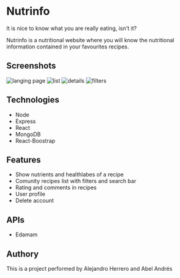 # Nutrinfo
It is nice to know what you are really eating, isn't it? 

Nutrinfo is a nutritional website where you will know the nutritional information contained in your favourites recipes.

## Screenshots
![langing page](https://res.cloudinary.com/abel-av/image/upload/v1616110391/nutrinfo/nutrinfo_landing_rqrta7.png)
![list](https://res.cloudinary.com/abel-av/image/upload/v1616110391/nutrinfo/nutrinfo_list_urylt8.png)
![details](https://res.cloudinary.com/abel-av/image/upload/v1616110391/nutrinfo/nutrinfo_details_qrmsph.png)
![filters](https://res.cloudinary.com/abel-av/image/upload/v1616110391/nutrinfo/nutrinfo_filters_mcao9s.png)

## Technologies
* Node
* Express
* React
* MongoDB
* React-Boostrap

## Features
* Show nutrients and healthlabes of a recipe
* Comunity recipes list with filters and search bar
* Rating and comments in recipes
* User profile
* Delete account

## APIs
* Edamam

## Authory
This is a project performed by Alejandro Herrero and Abel Andrés

